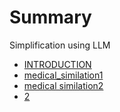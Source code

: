 # Summary
Simplification using LLM

- [INTRODUCTION](./README.md)
- [medical_similation1](./mediacal_summilation.md)
- [medical similation2](./sim_medical.md)
- [2](2.md)
